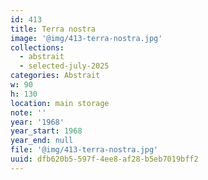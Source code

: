 ```yaml
---
id: 413
title: Terra nostra
image: '@img/413-terra-nostra.jpg'
collections:
  - abstrait
  - selected-july-2025
categories: Abstrait
w: 90
h: 130
location: main storage
note: ''
year: '1968'
year_start: 1968
year_end: null
file: '@img/413-terra-nostra.jpg'
uuid: dfb620b5-597f-4ee8-af28-b5eb7019bff2
---
```


